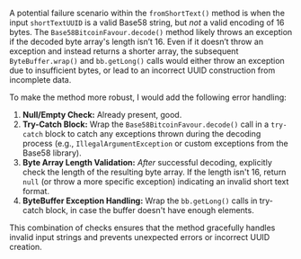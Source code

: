 A potential failure scenario within the `fromShortText()` method is when the input `shortTextUUID` is a valid Base58 string, but *not* a valid encoding of 16 bytes. The `Base58BitcoinFavour.decode()` method likely throws an exception if the decoded byte array's length isn’t 16.  Even if it doesn’t throw an exception and instead returns a shorter array, the subsequent `ByteBuffer.wrap()` and `bb.getLong()` calls would either throw an exception due to insufficient bytes, or lead to an incorrect UUID construction from incomplete data.

To make the method more robust, I would add the following error handling:

1.  **Null/Empty Check:** Already present, good.
2.  **Try-Catch Block:** Wrap the `Base58BitcoinFavour.decode()` call in a `try-catch` block to catch any exceptions thrown during the decoding process (e.g., `IllegalArgumentException` or custom exceptions from the Base58 library).
3.  **Byte Array Length Validation:**  *After* successful decoding, explicitly check the length of the resulting byte array. If the length isn't 16, return `null` (or throw a more specific exception) indicating an invalid short text format.
4.  **ByteBuffer Exception Handling:** Wrap the `bb.getLong()` calls in try-catch block, in case the buffer doesn't have enough elements.

This combination of checks ensures that the method gracefully handles invalid input strings and prevents unexpected errors or incorrect UUID creation.